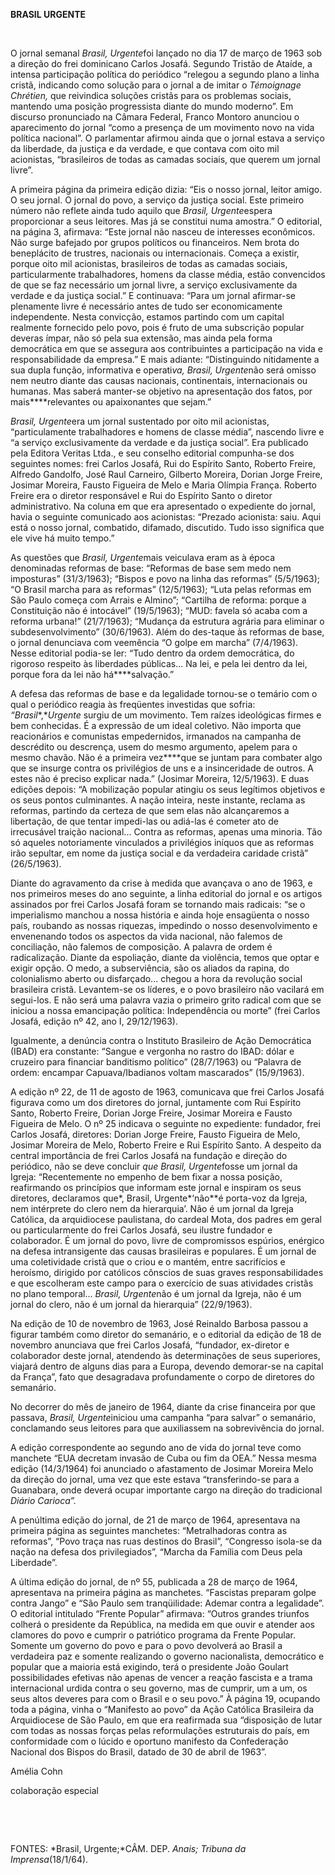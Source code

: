**BRASIL URGENTE**

 

O jornal semanal *Brasil, Urgente*foi lançado no dia 17 de março de 1963
sob a direção do frei dominicano Carlos Josafá. Segundo Tristão de
Ataíde, a intensa participação política do periódico “relegou a segundo
plano a linha cristã, indicando como solução para o jornal a de imitar o
*Témoignage Chrétien,* que reivindica soluções cristãs para os problemas
sociais, mantendo uma posição progressista diante do mundo moderno”. Em
discurso pronunciado na Câmara Federal, Franco Montoro anunciou o
aparecimento do jornal “como a presença de um movimento novo na vida
política nacional”. O parlamentar afirmou ainda que o jornal estava a
serviço da liberdade, da justiça e da verdade, e que contava com oito
mil acionistas, “brasileiros de todas as camadas sociais, que querem um
jornal livre”.

A primeira página da primeira edição dizia: “Eis o nosso jornal, leitor
amigo. O seu jornal. O jornal do povo, a serviço da justiça social. Este
primeiro número não reflete ainda tudo aquilo que *Brasil,
Urgente*espera proporcionar a seus leitores. Mas já se constitui numa
amostra.” O editorial, na página 3, afirmava: “Este jornal não nasceu de
interesses econômicos. Não surge bafejado por grupos políticos ou
financeiros. Nem brota do beneplácito de trustres, nacionais ou
internacionais. Começa a existir, porque oito mil acionistas,
brasileiros de todas as camadas sociais, particularmente trabalhadores,
homens da classe média, estão convencidos de que se faz necessário um
jornal livre, a serviço exclusivamente da verdade e da justiça social.”
E continuava: “Para um jornal afirmar-se plenamente livre é necessário
antes de tudo ser economicamente independente. Nesta convicção, estamos
partindo com um capital realmente fornecido pelo povo, pois é fruto de
uma subscrição popular deveras ímpar, não só pela sua extensão, mas
ainda pela forma democrática em que se assegura aos contribuintes a
participação na vida e responsabilidade da empresa.” E mais adiante:
“Distinguindo nitidamente a sua dupla função, informativa e operati*va,
Brasil, Urgente*não será omisso nem neutro diante das causas nacionais,
continentais, internacionais ou humanas. Mas saberá manter-se objetivo
na apresentação dos fatos, por mais****relevantes ou apaixonantes que
sejam.”

*Brasil, Urgente*era um jornal sustentado por oito mil acionistas,
“particulamente trabalhadores e homens de classe média”, nascendo livre
e “a serviço exclusivamente da verdade e da justiça social”. Era
publicado pela Editora Veritas Ltda., e seu conselho editorial
compunha-se dos seguintes nomes: frei Carlos Josafá, Rui do Espírito
Santo, Roberto Freire, Alfredo Gandolfo, José Raul Carneiro, Gilberto
Moreira, Dorian Jorge Freire, Josimar Moreira, Fausto Figueira de Melo e
Maria Olímpia França. Roberto Freire era o diretor responsável e Rui do
Espírito Santo o diretor administrativo. Na coluna em que era
apresentado o expediente do jornal, havia o seguinte comunicado aos
acionistas: “Prezado acionista: saiu. Aqui está o nosso jornal,
combatido, difamado, discutido. Tudo isso significa que ele vive há
muito tempo.”

As questões que *Brasil, Urgente*mais veiculava eram as à época
denominadas reformas de base: “Reformas de base sem medo nem imposturas”
(31/3/1963); “Bispos e povo na linha das reformas” (5/5/1963); “O Brasil
marcha para as reformas” (12/5/1963); “Luta pelas reformas em São Paulo
começa com Arrais e Almino”; “Cartilha de reforma: porque a Constituição
não é intocável” (19/5/1963); “MUD: favela só acaba com a reforma
urbana!” (21/7/1963); “Mudança da estrutura agrária para eliminar o
subdesenvolvimento” (30/6/1963). Além do des-taque às reformas de base,
o jornal denunciava com veemência “O golpe em marcha” (7/4/1963). Nesse
editorial podia-se ler: “Tudo dentro da ordem democrática, do rigoroso
respeito às liberdades públicas... Na lei, e pela lei dentro da lei,
porque fora da lei não há****salvação.”

A defesa das reformas de base e da legalidade tornou-se o temário com o
qual o periódico reagia às freqüentes investidas que sofria:
*“Brasil**,**Urgente* surgiu de um movimento. Tem raízes ideológicas
firmes e bem conhecidas. É a expressão de um ideal coletivo. Não importa
que reacionários e comunistas empedernidos, irmanados na campanha de
descrédito ou descrença, usem do mesmo argumento, apelem para o mesmo
chavão. Não é a primeira vez****que se juntam para combater algo que se
insurge contra os privilégios de uns e a insinceridade de outros. A
estes não é preciso explicar nada.” (Josimar Moreira, 12/5/1963). E duas
edições depois: “A mobilização popular atingiu os seus legítimos
objetivos e os seus pontos culminantes. A nação inteira, neste instante,
reclama as reformas, partindo da certeza de que sem elas não
alcançaremos a libertação, de que tentar impedi-las ou adiá-las é
cometer ato de irrecusável traição nacional... Contra as reformas,
apenas uma minoria. Tão só aqueles notoriamente vinculados a privilégios
iníquos que as reformas irão sepultar, em nome da justiça social e da
verdadeira caridade cristã” (26/5/1963).

Diante do agravamento da crise à medida que avançava o ano de 1963, e
nos primeiros meses do ano seguinte, a linha editorial do jornal e os
artigos assinados por frei Carlos Josafá foram se tornando mais
radicais: “se o imperialismo manchou a nossa história e ainda hoje
ensagüenta o nosso país, roubando as nossas riquezas, impedindo o nosso
desenvolvimento e envenenando todos os aspectos da vida nacional, não
falemos de conciliação, não falemos de composição. A palavra de ordem é
radicalização. Diante da espoliação, diante da violência, temos que
optar e exigir opção. O medo, a subserviência, são os aliados da rapina,
do colonialismo aberto ou disfarçado... chegou a hora da revolução
social brasileira cristã. Levantem-se os líderes, e o povo brasileiro
não vacilará em segui-los. E não será uma palavra vazia o primeiro grito
radical com que se iniciou a nossa emancipação política: Independência
ou morte” (frei Carlos Josafá, edição nº 42, ano I, 29/12/1963).

Igualmente, a denúncia contra o Instituto Brasileiro de Ação Democrática
(IBAD) era constante: “Sangue e vergonha no rastro do IBAD: dólar e
cruzeiro para financiar banditismo político” (28/7/1963) ou “Palavra de
ordem: encampar Capuava/Ibadianos voltam mascarados” (15/9/1963).

A edição nº 22, de 11 de agosto de 1963, comunicava que frei Carlos
Josafá figurava como um dos diretores do jornal, juntamente com Rui
Espírito Santo, Roberto Freire, Dorian Jorge Freire, Josimar Moreira e
Fausto Figueira de Melo. O nº 25 indicava o seguinte no expediente:
fundador, frei Carlos Josafá, diretores: Dorian Jorge Freire, Fausto
Figueira de Melo, Josimar Moreira de Melo, Roberto Freire e Rui Espírito
Santo. A despeito da central importância de frei Carlos Josafá na
fundação e direção do periódico, não se deve concluir *que Brasil,
Urgente*fosse um jornal da Igreja: “Recentemente no empenho de bem fixar
a nossa posição, reafirmando os princípios que informam este jornal e
inspiram os seus diretores, declaramos que*, Brasil, Urgente*‘não**é
porta-voz da Igreja, nem intérprete do clero nem da hierarquia’. Não é
um jornal da Igreja Católica, da arquidiocese paulistana, do cardeal
Mota, dos padres em geral ou particularmente do frei Carlos Josafá, seu
ilustre fundador e colaborador. É um jornal do povo, livre de
compromissos espúrios, enérgico na defesa intransigente das causas
brasileiras e populares. É um jornal de uma coletividade cristã que o
criou e o mantém, entre sacrifícios e heroísmo, dirigido por católicos
cônscios de suas graves responsabilidades e que escolheram este campo
para o exercício de suas atividades cristãs no plano temporal...
*Brasil, Urgente*não é um jornal da Igreja, não é um jornal do clero,
não é um jornal da hierarquia” (22/9/1963).

Na edição de 10 de novembro de 1963, José Reinaldo Barbosa passou a
figurar também como diretor do semanário, e o editorial da edição de 18
de novembro anunciava que frei Carlos Josafá, “fundador, ex-diretor e
colaborador deste jornal, atendendo às determinações de seus superiores,
viajará dentro de alguns dias para a Europa, devendo demorar-se na
capital da França”, fato que desagradava profundamente o corpo de
diretores do semanário.

No decorrer do mês de janeiro de 1964, diante da crise financeira por
que passava, *Brasil, Urgente*iniciou uma campanha “para salvar” o
semanário, conclamando seus leitores para que auxiliassem na
sobrevivência do jornal.

A edição correspondente ao segundo ano de vida do jornal teve como
manchete “EUA decretam invasão de Cuba ou fim da OEA.” Nessa mesma
edição (14/3/1964) foi anunciado o afastamento de Josimar Moreira Melo
da direção do jornal, uma vez que este estava “transferindo-se para a
Guanabara, onde deverá ocupar importante cargo na direção do tradicional
*Diário Carioca”.*

A penúltima edição do jornal, de 21 de março de 1964, apresentava na
primeira página as seguintes manchetes: “Metralhadoras contra as
reformas”, “Povo traça nas ruas destinos do Brasil”, “Congresso isola-se
da nação na defesa dos privilegiados”, “Marcha da Família com Deus pela
Liberdade”.

A última edição do jornal, de nº 55, publicada a 28 de março de 1964,
apresentava na primeira página as manchetes. “Fascistas preparam golpe
contra Jango” e “São Paulo sem tranqüilidade: Ademar contra a
legalidade”. O editorial intitulado “Frente Popular” afirmava: “Outros
grandes triunfos colherá o presidente da República, na medida em que
ouvir e atender aos clamores do povo e cumprir o patriótico programa da
Frente Popular. Somente um governo do povo e para o povo devolverá ao
Brasil a verdadeira paz e somente realizando o governo nacionalista,
democrático e popular que a maioria está exigindo, terá o presidente
João Goulart possibilidades efetivas não apenas de vencer a reação
fascista e a trama internacional urdida contra o seu governo, mas de
cumprir, um a um, os seus altos deveres para com o Brasil e o seu povo.”
À página 19, ocupando toda a página, vinha o “Manifesto ao povo” da Ação
Católica Brasileira da Arquidiocese de São Paulo, em que era reafirmada
sua “disposição de lutar com todas as nossas forças pelas reformulações
estruturais do país, em conformidade com o lúcido e oportuno manifesto
da Confederação Nacional dos Bispos do Brasil, datado de 30 de abril de
1963”.

Amélia Cohn

colaboração especial

 

 

FONTES: *Brasil, Urgente;*CÂM. DEP. *Anais; Tribuna da
Imprensa*(18/1/64).

 
